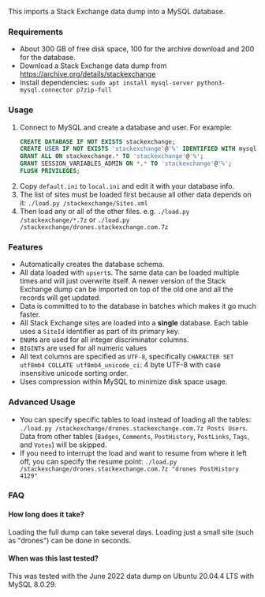 This imports a Stack Exchange data dump into a MySQL database.

### Requirements

- About 300 GB of free disk space, 100 for the archive download and 200 for the database.
- Download a Stack Exchange data dump from https://archive.org/details/stackexchange
- Install dependencies: `sudo apt install mysql-server python3-mysql.connector p7zip-full`

### Usage

1. Connect to MySQL and create a database and user. For example:
   ```sql
   CREATE DATABASE IF NOT EXISTS stackexchange;
   CREATE USER IF NOT EXISTS 'stackexchange'@'%' IDENTIFIED WITH mysql_native_password  BY 'my-password';
   GRANT ALL ON stackexchange.* TO 'stackexchange'@'%';
   GRANT SESSION_VARIABLES_ADMIN ON *.* TO 'stackexchange'@'%';
   FLUSH PRIVILEGES;
   ```
1. Copy `default.ini` to `local.ini` and edit it with your database info.
1. The list of sites must be loaded first because all other data depends on it: `./load.py /stackexchange/Sites.xml`
1. Then load any or all of the other files. e.g. `./load.py /stackexchange/*.7z` or `./load.py /stackexchange/drones.stackexchange.com.7z`

### Features

- Automatically creates the database schema.
- All data loaded with `upsert`s. The same data can be loaded multiple times and will just overwrite itself. A newer version of the Stack Exchange dump can be imported on top of the old one and all the records will get updated.
- Data is committed to to the database in batches which makes it go much faster.
- All Stack Exchange sites are loaded into a **single** database. Each table uses a `SiteId` identifier as part of its primary key.
- `ENUM`s are used for all integer discriminator columns.
- `BIGINT`s are used for all numeric values
- All text columns are specified as `UTF-8`, specifically `CHARACTER SET utf8mb4 COLLATE utf8mb4_unicode_ci`: 4 byte UTF-8 with case insensitive unicode sorting order.
- Uses compression within MySQL to minimize disk space usage.

### Advanced Usage

- You can specify specific tables to load instead of loading all the tables: `./load.py /stackexchange/drones.stackexchange.com.7z Posts Users`. Data from other tables (`Badges`, `Comments`, `PostHistory`, `PostLinks`, `Tags`, and `Votes`) will be skipped.
- If you need to interrupt the load and want to resume from where it left off, you can specify the resume point: `./load.py /stackexchange/drones.stackexchange.com.7z "drones PostHistory 4129"`

### FAQ

#### How long does it take?
Loading the full dump can take several days. Loading just a small site (such as "drones") can be done in seconds.

#### When was this last tested?
This was tested with the June 2022 data dump on Ubuntu 20.04.4 LTS with MySQL 8.0.29.
